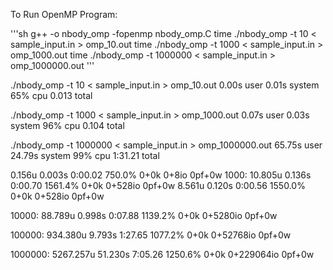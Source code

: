 To Run OpenMP Program: 

'''sh
g++ -o nbody_omp -fopenmp nbody_omp.C
time ./nbody_omp -t 10 < sample_input.in > omp_10.out
time ./nbody_omp -t 1000 < sample_input.in > omp_1000.out
time ./nbody_omp -t 1000000 < sample_input.in > omp_1000000.out
'''


./nbody_omp -t 10 < sample_input.in > omp_10.out  0.00s user 0.01s system 65% cpu 0.013 total

./nbody_omp -t 1000 < sample_input.in > omp_1000.out  0.07s user 0.03s system 96% cpu 0.104 total

./nbody_omp -t 1000000 < sample_input.in > omp_1000000.out  65.75s user 24.79s system 99% cpu 1:31.21 total



0.156u 0.003s 0:00.02 750.0%    0+0k 0+8io 0pf+0w
1000:
10.805u 0.136s 0:00.70 1561.4%    0+0k 0+528io 0pf+0w
8.561u 0.120s 0:00.56 1550.0%    0+0k 0+528io 0pf+0w

10000:
88.789u 0.998s 0:07.88 1139.2%    0+0k 0+5280io 0pf+0w

100000:
934.380u 9.793s 1:27.65 1077.2%    0+0k 0+52768io 0pf+0w

1000000: 
5267.257u 51.230s 7:05.26 1250.6%    0+0k 0+229064io 0pf+0w
